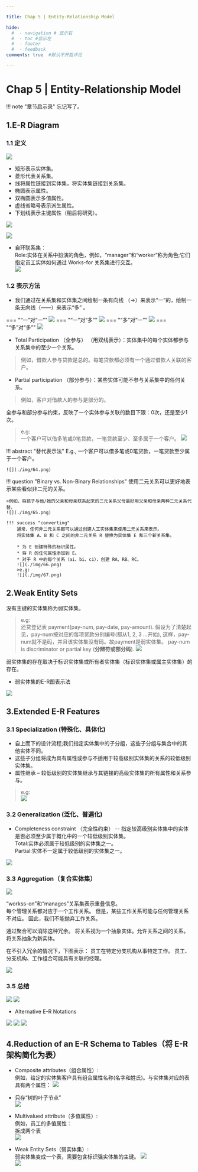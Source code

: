 ```yaml
---

title: Chap 5 | Entity-Relationship Model

hide:
  #  - navigation # 显示右
  #  - toc #显示左
  #  - footer
  #  - feedback  
comments: true  #默认不开启评论

---
```

<h1 id="欢迎">Chap 5 | Entity-Relationship Model</h1>
!!! note "章节启示录"
    忘记写了。

## 1.E-R Diagram 

### 1.1 定义
![](./img/55.png)

* 矩形表示实体集。  
* 菱形代表关系集。  
* 线将属性链接到实体集，将实体集链接到关系集。  
* 椭圆表示属性。  
* 双椭圆表示多值属性。  
* 虚线省略号表示派生属性。  
* 下划线表示主键属性（稍后将研究）。  

![](./img/56.png)

![](./img/57.png)

* 自环联系集：  
Role:实体在关系中扮演的角色，例如，“manager”和“worker”称为角色;它们指定员工实体如何通过 Works-for 关系集进行交互。  
![](./img/58.png)

### 1.2 表示方法
* 我们通过在关系集和实体集之间绘制一条有向线 （$\longrightarrow$）来表示“一”的，绘制一条无向线（——）来表示“多” 。

=== "“一”对“一”"
    ![](./img/59.png)
=== "“一”对“多”"
    ![](./img/60.png)
=== "“多”对“一”"
    ![](./img/61.png)
=== "“多”对“多”"
    ![](./img/62.png)

* Total Participation （全参与） （用双线表示）：实体集中的每个实体都参与关系集中的至少一个关系。

>例如，借款人参与贷款是总的。每笔贷款都必须有一个通过借款人关联的客户。

* Partial participation （部分参与）：某些实体可能不参与关系集中的任何关系。

>例如，客户对借款人的参与是部分的。

全参与和部分参与约束，反映了一个实体参与关联的数目下限：0次，还是至少1次。 
>e.g:  
一个客户可以借多笔或0笔贷款，一笔贷款至少、至多属于一个客户。 
![](./img/63.png)

!!! abstract "替代表示法"
    E.g., 一个客户可以借多笔或0笔贷款，一笔贷款至少属于一个客户。 
    
    ![](./img/64.png)

!!! question "Binary vs. Non-Binary Relationships"
    使用二元关系可以更好地表示某些看似非二元的关系。

    >例如，将孩子与他/她的父亲和母亲联系起来的三元关系父母最好用父亲和母亲两种二元关系代替。
    ![](./img/65.png)

    !!! success "converting"
        通常，任何非二元关系都可以通过创建人工实体集来使用二元关系来表示。  
        将实体集 A、B 和 C 之间的非二元关系 R 替换为实体集 E 和三个新关系集。 

        * 为 E 创建特殊的标识属性。
        * 将 R 的任何属性添加到 E。
        * 对于 R 中的每个关系（ai、bi、ci），创建 RA、RB、RC。  
        ![](./img/66.png)
        >e.g:  
        ![](./img/67.png)

## 2.Weak Entity Sets
没有主键的实体集称为弱实体集。  
>e.g:  
还贷登记表 payment(pay-num, pay-date, pay-amount). 假设为了清楚起见，pay-num按对应的每项贷款分别编号(都从1, 2, 3 …开始), 这样，pay-num就不是码，并且该实体集没有码。故payment是弱实体集。 pay-num is discriminator or partial key (**分辨符或部分码**). 
![](./img/68.png)

弱实体集的存在取决于标识实体集或所有者实体集（标识实体集或属主实体集）的存在。

* 弱实体集的E-R图表示法

![](./img/69.png)

## 3.Extended E-R Features 

### 3.1 Specialization (特殊化、具体化) 
* 自上而下的设计流程;我们指定实体集中的子分组，这些子分组与集合中的其他实体不同。
* 这些子分组将成为具有属性或参与不适用于较高级别实体集的关系的较低级别实体集。
* 属性继承 – 较低级别的实体集继承与其链接的高级实体集的所有属性和关系参与。

>e.g:  
![](./img/70.png)

### 3.2 Generalization (泛化、普遍化) 
* Completeness constraint （完全性约束） -- 指定较高级别实体集中的实体是否必须至少属于概化中的一个较低级别实体集。  
    Total:实体必须属于较低级别的实体集之一。  
    Partial:实体不一定属于较低级别的实体集之一。

![](./img/71.png)

### 3.3 Aggregation（复合实体集）
![](./img/72.png)

“workss-on”和“manages”关系集表示重叠信息。  
每个管理关系都对应于一个工作关系。
但是，某些工作关系可能与任何管理关系不对应。
因此，我们不能抛弃工作关系。

通过聚合可以消除这种冗余。
将关系视为一个抽象实体。允许关系之间的关系。将关系抽象为新实体。

在不引入冗余的情况下，下图表示：
员工在特定分支机构从事特定工作。
员工、分支机构、工作组合可能具有关联的经理。

![](./img/73.png)

### 3.5 总结
![](./img/74.png)
![](./img/75.png)

* Alternative E-R Notations 

![](./img/76.png)
![](./img/77.png)
![](./img/78.png)

## 4.Reduction of an E-R Schema to Tables（将 E-R 架构简化为表）
* Composite attributes（组合属性）:  
    例如，给定的实体集客户具有组合属性名称(名字和姓氏)。与实体集对应的表具有两个属性：
    ![](./img/79.png)

* 只存“树的叶子节点”  
![](./img/80.png)

* Multivalued attribute（多值属性）:  
    例如，员工的多值属性：  
    拆成两个表    
    ![](./img/81.png)

* Weak Entity Sets（弱实体集）:  
    弱实体集变成一个表，需要包含标识强实体集的主键。
    ![](./img/82.png)  
    ![](./img/83.png)

 







